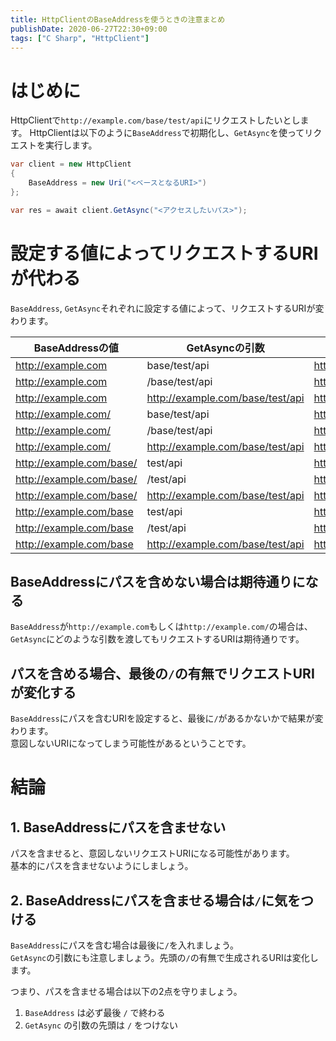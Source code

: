 ```yaml
---
title: HttpClientのBaseAddressを使うときの注意まとめ
publishDate: 2020-06-27T22:30+09:00
tags: ["C Sharp", "HttpClient"]
---
```


# はじめに

HttpClientで`http://example.com/base/test/api`にリクエストしたいとします。
HttpClientは以下のように`BaseAddress`で初期化し、`GetAsync`を使ってリクエストを実行します。

```csharp
var client = new HttpClient
{
    BaseAddress = new Uri("<ベースとなるURI>")
};

var res = await client.GetAsync("<アクセスしたいパス>");
```

# 設定する値によってリクエストするURIが代わる

`BaseAddress`, `GetAsync`それぞれに設定する値によって、リクエストするURIが変わります。


| BaseAddressの値  | GetAsyncの引数                   | 生成されるURI                    |
| ------------------------ | -------------------------------- | -------------------------------- |
| http://example.com       | base/test/api                    | http://example.com/base/test/api |
| http://example.com       | /base/test/api                   | http://example.com/base/test/api |
| http://example.com       | http://example.com/base/test/api | http://example.com/base/test/api |
| http://example.com/      | base/test/api                    | http://example.com/base/test/api |
| http://example.com/      | /base/test/api                   | http://example.com/base/test/api |
| http://example.com/      | http://example.com/base/test/api | http://example.com/base/test/api |
| http://example.com/base/ | test/api                         | http://example.com/base/test/api |
| http://example.com/base/ | /test/api                        | http://example.com/test/api      |
| http://example.com/base/ | http://example.com/base/test/api | http://example.com/base/test/api |
| http://example.com/base  | test/api                         | http://example.com/test/api      |
| http://example.com/base  | /test/api                        | http://example.com/test/api      |
| http://example.com/base  | http://example.com/base/test/api | http://example.com/base/test/api |

## BaseAddressにパスを含めない場合は期待通りになる

`BaseAddress`が`http://example.com`もしくは`http://example.com/`の場合は、`GetAsync`にどのような引数を渡してもリクエストするURIは期待通りです。

## パスを含める場合、最後の`/`の有無でリクエストURIが変化する

`BaseAddress`にパスを含むURIを設定すると、最後に`/`があるかないかで結果が変わります。  
意図しないURIになってしまう可能性があるということです。


# 結論

## 1. BaseAddressにパスを含ませない

パスを含ませると、意図しないリクエストURIになる可能性があります。  
基本的にパスを含ませないようにしましょう。

## 2. BaseAddressにパスを含ませる場合は`/`に気をつける

`BaseAddress`にパスを含む場合は最後に`/`を入れましょう。  
`GetAsync`の引数にも注意しましょう。先頭の`/`の有無で生成されるURIは変化します。

つまり、パスを含ませる場合は以下の2点を守りましょう。

1. `BaseAddress` は必ず最後 `/` で終わる
2. `GetAsync` の引数の先頭は `/` をつけない
